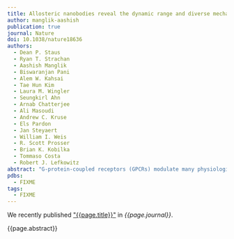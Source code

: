 ```yaml
---
title: Allosteric nanobodies reveal the dynamic range and diverse mechanisms of G-protein-coupled receptor activation
author: manglik-aashish
publication: true
journal: Nature
doi: 10.1038/nature18636
authors:
  - Dean P. Staus
  - Ryan T. Strachan
  - Aashish Manglik
  - Biswaranjan Pani
  - Alem W. Kahsai
  - Tae Hun Kim
  - Laura M. Wingler
  - Seungkirl Ahn
  - Arnab Chatterjee
  - Ali Masoudi
  - Andrew C. Kruse
  - Els Pardon
  - Jan Steyaert
  - William I. Weis
  - R. Scott Prosser
  - Brian K. Kobilka
  - Tommaso Costa
  - Robert J. Lefkowitz
abstract: "G-protein-coupled receptors (GPCRs) modulate many physiological processes by transducing a variety of extracellular cues into intracellular responses. Ligand binding to an extracellular orthosteric pocket propagates conformational change to the receptor cytosolic region to promote binding and activation of downstream signalling effectors such as G proteins and β-arrestins. It is well known that different agonists can share the same binding pocket but evoke unique receptor conformations leading to a wide range of downstream responses (‘efficacy’). Furthermore, increasing biophysical evidence, primarily using the β<sub>2</sub>-adrenergic receptor (β<sub>2</sub>AR) as a model system, supports the existence of multiple active and inactive conformational states. However, how agonists with varying efficacy modulate these receptor states to initiate cellular responses is not well understood. Here we report stabilization of two distinct β<sub>2</sub>AR conformations using single domain camelid antibodies (nanobodies)—a previously described positive allosteric nanobody (Nb80) and a newly identified negative allosteric nanobody (Nb60). We show that Nb60 stabilizes a previously unappreciated low-affinity receptor state which corresponds to one of two inactive receptor conformations as delineated by X-ray crystallography and NMR spectroscopy. We find that the agonist isoprenaline has a 15,000-fold higher affinity for β<sub>2</sub>AR in the presence of Nb80 compared to the affinity of isoprenaline for β<sub>2</sub>AR in the presence of Nb60, highlighting the full allosteric range of a GPCR. Assessing the binding of 17 ligands of varying efficacy to the β<sub>2</sub>AR in the absence and presence of Nb60 or Nb80 reveals large ligand-specific effects that can only be explained using an allosteric model which assumes equilibrium amongst at least three receptor states. Agonists generally exert efficacy by stabilizing the active Nb80-stabilized receptor state (R<sub>80</sub>). In contrast, for a number of partial agonists, both stabilization of R<sub>80</sub> and destabilization of the inactive, Nb60-bound state (R<sub>60</sub>) contribute to their ability to modulate receptor activation. These data demonstrate that ligands can initiate a wide range of cellular responses by differentially stabilizing multiple receptor states."
pdbs:
  - FIXME
tags:
  - FIXME
---
```


We recently published ["{{page.title}}"](https://doi.org/{{page.doi}}) in *{{page.journal}}*.

{{page.abstract}}
